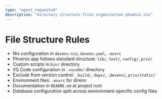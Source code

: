 ```yaml
---
type: "agent_requested"
description: "directory structure files organization phoenix nix"
---
```

# File Structure Rules

- Nix configuration in `devenv.nix`, `devenv.yaml`, `.envrc`
- Phoenix app follows standard structure: `lib/`, `test/`, `config/`, `priv/`
- Custom scripts in `bin/` directory
- VS Code configuration in `.vscode/` directory
- Exclude from version control: `_build/`, `deps/`, `.devenv/`, `priv/static/`
- Environment files: `.envrc` for direnv
- Documentation in `README.md` at project root
- Database configuration split across environment-specific config files
